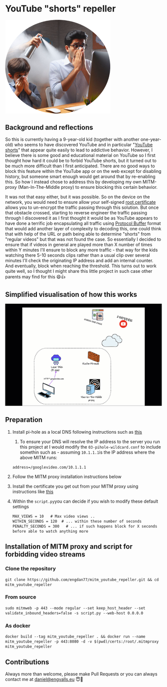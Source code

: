 # YouTube "shorts" repeller

<img src="https://raw.githubusercontent.com/engdan77/project_images/master/uPic/repeller.png" alt="repeller" style="zoom:33%;" />

## Background and reflections

So this is currently having a 9-year-old kid (together with another one-year-old) who seems to have discovered YouTube and in particular "[YouTube shorts](https://en.wikipedia.org/wiki/YouTube_Shorts)" that appear quite easily to lead to addictive behavior. However, I believe there is some good and educational material on YouTube so I first thought how hard it could be to forbid YouTube shorts, but it turned out to be much more difficult than I first anticipated. There are no good ways to block this feature within the YouTube app or on the web except for disabling history, but someone smart enough would get around that by re-enabling this. So how I instead chose to address this by developing my own MITM-proxy (Man-In-The-Middle proxy) to ensure blocking this certain behavior.

It was not that easy either, but it was possible. So on the device on the network, you would need to ensure allow your self-signed [root certificate](https://en.wikipedia.org/wiki/Root_certificate) allows you to un-encrypt the traffic passing through this solution. But once that obstacle crossed, starting to reverse engineer the traffic passing through I discovered it as I first thought it would be as YouTube appears to have done a terrific job encapsulating all traffic using [Protocol Buffer](https://en.wikipedia.org/wiki/Protocol_Buffers) format that would add another layer of complexity to decoding this, one could think that with help of the URL or path being able to determine "shorts" from "regular videos" but that was not found the case. So essentially I decided to ensure that if videos in general are played more than X number of times within Y minutes I'll ensure to block any more traffic - that way for the kids watching there 5-10 seconds clips rather than a usual clip over several minutes I'll check the originating IP address and add an internal counter. And eventually, block when reaching the threshold. This turns out to work quite well, so I thought I might share this little project in such case other parents may find for this 😄👍



## Simplified visualisation of how this works

<img src="https://raw.githubusercontent.com/engdan77/project_images/master/uPic/mitm_demo.gif" alt="mitm_demo" style="zoom:75%;" />




## Preparation

1. Install pi-hole as a local DNS following instructions such as [this](https://pi-hole.net/)

   1. To ensure your DNS will resolve the IP address to the server you run this project at I would modify the `03-pihole-wildcard.conf` to include somethin such as - assuming `10.1.1.1`is the IP address where the above MITM runs:

   ```
   address=/googlevideo.com/10.1.1.1
   ```

2. Follow the MITM proxy installation instructions below

3. Install the certificate you get out from your MITM proxy using instructions like [this](https://docs.mitmproxy.org/stable/concepts-certificates/)

4. Within the `script.py`you can decide if you wish to modify these default settings

   ```
   MAX_VIEWS = 10   # Max video views .. 
   WITHIN_SECONDS = 120  # ... within these number of seconds
   PENALTY_SECONDS = 300   # ... if such happens block for X seconds before able to watch anything more
   ```

   

## Installation of MITM proxy and script for forbidding video streams

### Clone the repository
```shell
git clone https://github.com/engdan77/mitm_youtube_repeller.git && cd mitm_youtube_repeller
```

### From source
```shell
sudo mitmweb -p 443 --mode regular --set keep_host_header --set validate_inbound_headers=false -s script.py --web-host 0.0.0.0
```

### As docker
```shell
docker build --tag mitm_youtube_repeller . && docker run --name mitm_youtube_repeller -p 443:8080 -d -v $(pwd)/certs:/root/.mitmproxy mitm_youtube_repeller
```



## Contributions

Always more than welcome, please make Pull Requests or you can always contact me at daniel@engvalls.eu 😇🙏

